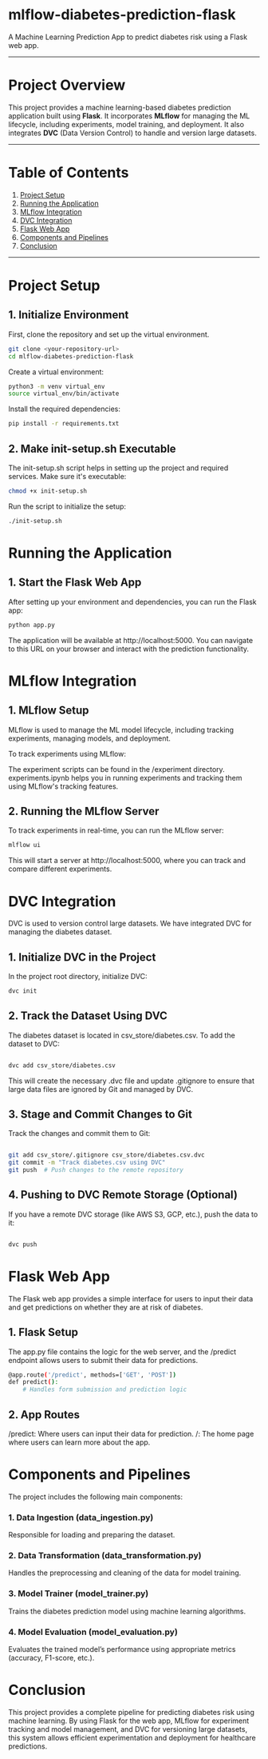 # mlflow-diabetes-prediction-flask
A Machine Learning Prediction App to predict diabetes risk using a Flask web app.

---

# Project Overview
This project provides a machine learning-based diabetes prediction application built using **Flask**. It incorporates **MLflow** for managing the ML lifecycle, including experiments, model training, and deployment. It also integrates **DVC** (Data Version Control) to handle and version large datasets.

---

# Table of Contents
1. [Project Setup](#project-setup)
2. [Running the Application](#running-the-application)
3. [MLflow Integration](#mlflow-integration)
4. [DVC Integration](#dvc-integration)
5. [Flask Web App](#flask-web-app)
6. [Components and Pipelines](#components-and-pipelines)
7. [Conclusion](#conclusion)

---

# Project Setup

## **1. Initialize Environment**
First, clone the repository and set up the virtual environment.

```bash
git clone <your-repository-url>
cd mlflow-diabetes-prediction-flask
```


Create a virtual environment:

```bash
python3 -m venv virtual_env
source virtual_env/bin/activate
```

Install the required dependencies:

```bash
pip install -r requirements.txt
```

## **2. Make init-setup.sh Executable**
The init-setup.sh script helps in setting up the project and required services. Make sure it's executable:

```bash
chmod +x init-setup.sh
```

Run the script to initialize the setup:

```bash
./init-setup.sh
```
# **Running the Application**

## 1. Start the Flask Web App
After setting up your environment and dependencies, you can run the Flask app:
```bash
python app.py
```
The application will be available at http://localhost:5000. You can navigate to this URL on your browser and interact with the prediction functionality.

# **MLflow Integration**
## 1. MLflow Setup
MLflow is used to manage the ML model lifecycle, including tracking experiments, managing models, and deployment.

To track experiments using MLflow:

The experiment scripts can be found in the /experiment directory.
experiments.ipynb helps you in running experiments and tracking them using MLflow's tracking features.

## 2. Running the MLflow Server
To track experiments in real-time, you can run the MLflow server:

```bash
mlflow ui
```

This will start a server at http://localhost:5000, where you can track and compare different experiments.

# **DVC Integration**
DVC is used to version control large datasets. We have integrated DVC for managing the diabetes dataset.

## 1. Initialize DVC in the Project
In the project root directory, initialize DVC:

```bash
dvc init
```

## 2. Track the Dataset Using DVC
The diabetes dataset is located in csv_store/diabetes.csv. To add the dataset to DVC:

```bash

dvc add csv_store/diabetes.csv
```

This will create the necessary .dvc file and update .gitignore to ensure that large data files are ignored by Git and managed by DVC.

## 3. Stage and Commit Changes to Git
Track the changes and commit them to Git:

```bash

git add csv_store/.gitignore csv_store/diabetes.csv.dvc
git commit -m "Track diabetes.csv using DVC"
git push  # Push changes to the remote repository
```

## 4. Pushing to DVC Remote Storage (Optional)
If you have a remote DVC storage (like AWS S3, GCP, etc.), push the data to it:

```bash

dvc push
```

# **Flask Web App**
The Flask web app provides a simple interface for users to input their data and get predictions on whether they are at risk of diabetes.

## 1. Flask Setup
The app.py file contains the logic for the web server, and the /predict endpoint allows users to submit their data for predictions.

```bash
@app.route('/predict', methods=['GET', 'POST'])
def predict():
    # Handles form submission and prediction logic
```

## 2. App Routes
/predict: Where users can input their data for prediction.
/: The home page where users can learn more about the app.

# Components and Pipelines
The project includes the following main components:

### 1. Data Ingestion (data_ingestion.py)
Responsible for loading and preparing the dataset.

### 2. Data Transformation (data_transformation.py)
Handles the preprocessing and cleaning of the data for model training.

### 3. Model Trainer (model_trainer.py)
Trains the diabetes prediction model using machine learning algorithms.

### 4. Model Evaluation (model_evaluation.py)
Evaluates the trained model’s performance using appropriate metrics (accuracy, F1-score, etc.).

# Conclusion
This project provides a complete pipeline for predicting diabetes risk using machine learning. By using Flask for the web app, MLflow for experiment tracking and model management, and DVC for versioning large datasets, this system allows efficient experimentation and deployment for healthcare predictions.

